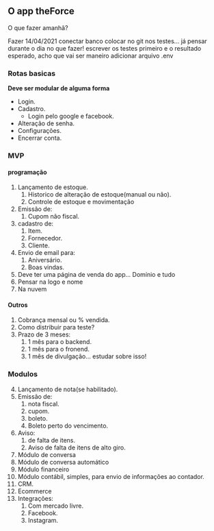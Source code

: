 ## O app theForce

O que fazer amanhã?

Fazer 14/04/2021
conectar banco
colocar no git
nos testes... já pensar durante o dia no que fazer!
escrever os testes primeiro e o resultado esperado, acho que vai ser maneiro
adicionar arquivo .env

### Rotas basicas

**Deve ser modular de alguma forma**

* Login.
* Cadastro.
  * Login pelo google e facebook.
* Alteração de senha.
* Configurações.
* Encerrar conta.

### MVP

#### programação

1. Lançamento de estoque.
   1. Historico de alteração de estoque(manual ou não).
   2. Controle de estoque e movimentação
2. Emissão de:
   1. Cupom não fiscal.
3. cadastro de:
   1. Item.
   2. Fornecedor.
   3. Cliente.
4. Envio de email para:
   1. Aniversário.
   2. Boas vindas.
5. Deve ter uma página de venda do app... Domínio e tudo
6.  Pensar na logo e nome
7.  Na nuvem


#### Outros

1. Cobrança mensal ou % vendida.
2. Como distribuir para teste?
3. Prazo de 3 meses:
   1. 1 mês para o backend.
   2. 1 mês para o fronend.
   3. 1 mês de divulgação... estudar sobre isso!


### Modulos

4. Lançamento de nota(se habilitado).
5. Emissão de:
   1. nota fiscal.
   2. cupom.
   3. boleto.
   4. Boleto perto do vencimento.
6. Aviso:
   1. de falta de itens.
   2. Aviso de falta de itens de alto giro.
7.  Módulo de conversa
   3. Módulo de conversa automático
8.  Módulo financeiro
9.  Módulo contábil, simples, para envio de informações ao contador.
10. CRM.
11. Ecommerce
12. Integrações:
    1. Com mercado livre.
    2. Facebook.
    3. Instagram.



